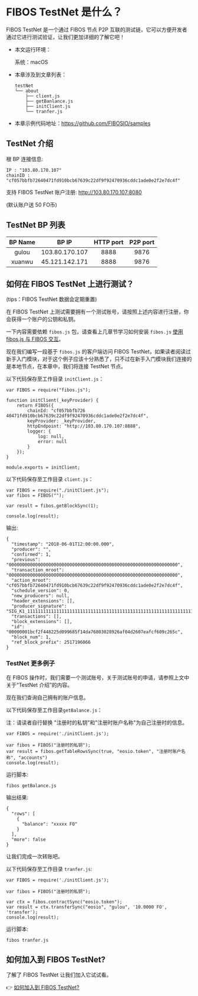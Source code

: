# FIBOS TestNet 是什么？

FIBOS TestNet 是一个通过 FIBOS 节点 P2P 互联的测试链，它可以方便开发者通过它进行测试验证，让我们更加详细的了解它吧！

- 本文运行环境：

  系统：macOS

- 本章涉及到文章列表：

  ```
  testNet
  └── about
      ├── client.js
      ├── getBanlance.js
      ├── initClient.js
      └── tranfer.js
  ```

- 本章示例代码地址：https://github.com/FIBOSIO/samples

## TestNet 介绍

根 BP 连接信息: 

```
IP : "103.80.170.107"
chainID : "cf057bbfb72640471fd910bcb67639c22df9f92470936cddc1ade0e2f2e7dc4f"
```

支持 FIBOS TestNet 账户注册: http://103.80.170.107:8080

(默认账户送 50 FO币)

## TestNet BP 列表


| BP Name  | BP IP  | HTTP port | P2P port |
|:-------------: |:---------------:| :-------------:| :-------------:|
| gulou      | 103.80.170.107 |         8888 | 9876 |
| xuanwu      | 45.121.142.171 |         8888 | 9876 |

## 如何在 FIBOS TestNet 上进行测试？

(tips：FIBOS TestNet 数据会定期重置)

在 FIBOS TestNet 上测试需要拥有一个测试账号，请按照上述内容进行注册，你会获得一个账户的公钥和私钥。

一下内容需要依赖 `fibos.js` 包，请查看上几章节学习如何安装 `fibos.js` [使用 fibos.js 与 FIBOS 交互](../basic/fibosjs.md)。

现在我们编写一段基于 `fibos.js` 的客户端访问 FIBOS TestNet，如果读者阅读过新手入门模块，对于这个例子应该十分熟悉了，只不过在新手入门模块我们连接的是本地节点，在本章中，我们将连接 TestNet 节点。

以下代码保存至工作目录 `initClient.js`：

```
var FIBOS = require("fibos.js");

function initClient(_keyProvider) {
	return FIBOS({
		chainId: "cf057bbfb726	40471fd910bcb67639c22df9f92470936cddc1ade0e2f2e7dc4f",
		keyProvider: _keyProvider,
		httpEndpoint: "http://103.80.170.107:8888",
		logger: {
			log: null,
			error: null
		}
	});
}

module.exports = initClient;
```

以下代码保存至工作目录 `client.js`：

```
var FIBOS = require("./initClient.js");
var fibos = FIBOS("");

var result = fibos.getBlockSync(1);

console.log(result);
```

输出:

```
{
  "timestamp": "2018-06-01T12:00:00.000",
  "producer": "",
  "confirmed": 1,
  "previous": "0000000000000000000000000000000000000000000000000000000000000000",
  "transaction_mroot": "0000000000000000000000000000000000000000000000000000000000000000",
  "action_mroot": "cf057bbfb72640471fd910bcb67639c22df9f92470936cddc1ade0e2f2e7dc4f",
  "schedule_version": 0,
  "new_producers": null,
  "header_extensions": [],
  "producer_signature": "SIG_K1_111111111111111111111111111111111111111111111111111111111111111116uk5ne",
  "transactions": [],
  "block_extensions": [],
  "id": "00000001bcf2f448225d099685f14da76803028926af04d2607eafcf609c265c",
  "block_num": 1,
  "ref_block_prefix": 2517196066
}
```

### TestNet 更多例子

在 FIBOS 操作时，我们需要一个测试账号，关于测试账号的申请，请参照上文中关于“TestNet 介绍”的内容。

现在我们查询自己拥有的账户信息。

以下代码保存至工作目录`getBalance.js`：

注：请读者自行替换 "注册时的私钥"和"注册时账户名称"为自己注册时的信息。

```
var FIBOS = require('./initClient.js');

var fibos = FIBOS("注册时的私钥");
var result = fibos.getTableRowsSync(true, "eosio.token", "注册时账户名称", "accounts")
console.log(result);
```

运行脚本:

```
fibos getBalance.js
```

输出结果:

```
{
  "rows": [
    {
      "balance": "xxxxx FO"
    }
  ],
  "more": false
}
```

让我们完成一次转账吧。

以下代码保存至工作目录 `tranfer.js`:

```
var FIBOS = require('./initClient.js');

var fibos = FIBOS("注册时的私钥");

var ctx = fibos.contractSync("eosio.token");
var result = ctx.transferSync("eosio", "gulou", '10.0000 FO', 'transfer');
console.log(result);
```

运行脚本:

```
fibos tranfer.js
```


## 如何加入到 FIBOS TestNet?

了解了 FIBOS TestNet 让我们加入它试试看。

👉 [如何加入到 FIBOS TestNet?](jointestnet.md)